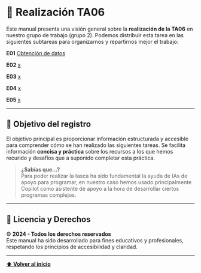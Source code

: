 # 📘 **Realización TA06**

Este manual presenta una visión general sobre la **realización de la TA06** en nuestro grupo de trabajo (grupo 2). Podemos distribuir esta tarea en las siguientes subtareas para organizarnos y repartirnos mejor el trabajo:  

**E01** [Obtención de datos](./TA06/E01/E01.md)

**E02** [x](./TA06/E02/E02.md)

**E03** [x](./TA06/E03/E03.md)

**E04** [x](./TA06/E04/E04.md)

**E05** [x](./TA06/E05/E05.md)

---

## 🎯 **Objetivo del registro**

El objetivo principal es proporcionar información estructurada y accesible para comprender cómo se han realizado las siguientes tareas. Se facilita información **concisa y práctica** sobre los recursos a los que hemos recurido y desafíos que a suponido completar esta práctica.  

> **¿Sabías que...?**  
> Para poder realizar la tasca ha sido fundamental la ayuda de IAs de apoyo para programar, en nuestro caso hemos usado principalmente Copilot como asistente de apoyo a la hora de desarrollar ciertos programas complejos.

---

## 📝 **Licencia y Derechos**

© **2024 - Todos los derechos reservados**  
Este manual ha sido desarrollado para fines educativos y profesionales, respetando los principios de accesibilidad y claridad.

---

[**⬆️ Volver al inicio**](#-Realización-TA06)